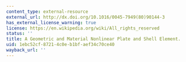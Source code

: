 ```yaml
---
content_type: external-resource
external_url: http://dx.doi.org/10.1016/0045-7949(80)90144-3
has_external_license_warning: true
license: https://en.wikipedia.org/wiki/All_rights_reserved
status: ''
title: A Geometric and Material Nonlinear Plate and Shell Element.
uid: 1ebc52cf-8721-4c0e-b1bf-aef34c70ce40
wayback_url: ''
---
```

